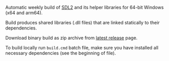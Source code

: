 Automatic weekly build of [SDL2][] and its helper libraries for 64-bit Windows (x64 and arm64).

Build produces shared libraries (.dll files) that are linked statically to their dependencies.

Download binary build as zip archive from [latest release][] page.

To build locally run `build.cmd` batch file, make sure you have installed all necessary dependencies (see the beginning of file).

[SDL2]: https://www.libsdl.org/
[latest release]: https://github.com/mmozeiko/build-sdl2/releases/latest
